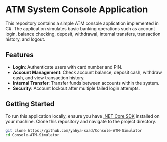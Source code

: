 # ATM System Console Application

This repository contains a simple ATM console application implemented in C#. The application simulates basic banking operations such as account login, balance checking, deposit, withdrawal, internal transfers, transaction history, and logout.

## Features

- **Login**: Authenticate users with card number and PIN.
- **Account Management**: Check account balance, deposit cash, withdraw cash, and view transaction history.
- **Internal Transfer**: Transfer funds between accounts within the system.
- **Security**: Account lockout after multiple failed login attempts.

## Getting Started

To run this application locally, ensure you have [.NET Core SDK](https://dotnet.microsoft.com/download) installed on your machine. Clone this repository and navigate to the project directory.

```bash
git clone https://github.com/yahya-saad/Console-ATM-Simulator
cd Console-ATM-Simulator
```
